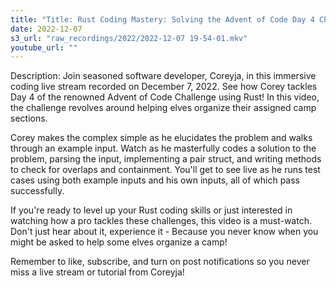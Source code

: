 ```yaml
---
title: "Title: Rust Coding Mastery: Solving the Advent of Code Day 4 Challenge - Live Stream with Coreyja"
date: 2022-12-07
s3_url: "raw_recordings/2022/2022-12-07 19-54-01.mkv"
youtube_url: ""
---
```



Description: Join seasoned software developer, Coreyja, in this immersive coding live stream recorded on December 7, 2022. See how Corey tackles Day 4 of the renowned Advent of Code Challenge using Rust! In this video, the challenge revolves around helping elves organize their assigned camp sections.

Corey makes the complex simple as he elucidates the problem and walks through an example input. Watch as he masterfully codes a solution to the problem, parsing the input, implementing a pair struct, and writing methods to check for overlaps and containment. You'll get to see live as he runs test cases using both example inputs and his own inputs, all of which pass successfully.

If you're ready to level up your Rust coding skills or just interested in watching how a pro tackles these challenges, this video is a must-watch. Don't just hear about it, experience it - Because you never know when you might be asked to help some elves organize a camp!

Remember to like, subscribe, and turn on post notifications so you never miss a live stream or tutorial from Coreyja!

